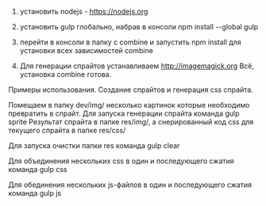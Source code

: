 1. установить nodejs - https://nodejs.org
2. установить gulp глобально, набрав в консоли npm install --global gulp
3. перейти в консоли в папку с combine и запустить
npm install
для установки всех зависимостей combine

4. Для генерации спрайтов устанавливаем http://imagemagick.org
Всё, установка combine готова.

Примеры использования.
Создание спрайтов и генерация css спрайта.

Помещаем в папку dev/img/ несколько картинок которые необходимо
превратить в спрайт.
Для запуска генерации спрайта команда gulp sprite
Результат спрайта в папке res/img/,  а снерированный код css для текущего 
спрайта в папке res/css/

Для запуска очистки папки res команда gulp clear

Для объединения нескольких css в один и последующего сжатия команда gulp css

Для обединения нескольких js-файлов в один и последующего сжатия команда gulp js 
